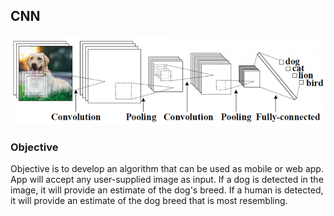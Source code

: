 ## CNN

<img src="images/CNN.png">

### Objective
Objective is to develop an algorithm that can be used as mobile or web app. App will accept any user-supplied image as input. If a dog is detected in the image, it will provide an estimate of the dog's breed. If a human is detected, it will provide an estimate of the dog breed that is most resembling. 

